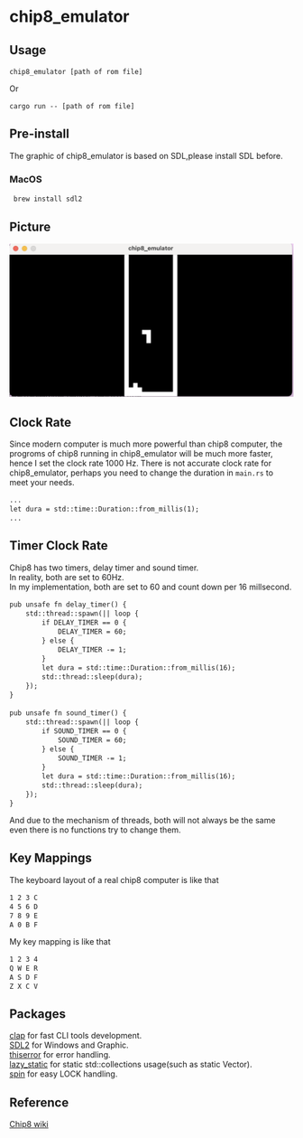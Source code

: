 # chip8_emulator

## Usage
	
	chip8_emulator [path of rom file] 
  
Or  

	cargo run -- [path of rom file]
	

## Pre-install
The graphic of chip8_emulator is based on SDL,please install SDL before.
### MacOS

	 brew install sdl2

## Picture
![Tetris](./tetris.png "Tetris")

## Clock Rate
Since modern computer is much more powerful than chip8 computer, the progroms of chip8 running in chip8_emulator will be much more faster, hence I set the clock rate 1000 Hz. There is not accurate clock rate for chip8_emulator, perhaps you need to change the duration in `main.rs` to meet your needs.  
 
 	...
    let dura = std::time::Duration::from_millis(1);
    ...

## Timer Clock Rate
Chip8 has two timers, delay timer and sound timer.   
In reality, both are set to 60Hz.  
In my implementation,
both are set to 60 and count down per 16 millsecond.  

	pub unsafe fn delay_timer() {
	    std::thread::spawn(|| loop {
	        if DELAY_TIMER == 0 {
	            DELAY_TIMER = 60;
	        } else {
	            DELAY_TIMER -= 1;
	        }
	        let dura = std::time::Duration::from_millis(16);
	        std::thread::sleep(dura);
	    });
	}
	
	pub unsafe fn sound_timer() {
	    std::thread::spawn(|| loop {
	        if SOUND_TIMER == 0 {
	            SOUND_TIMER = 60;
	        } else {
	            SOUND_TIMER -= 1;
	        }
	        let dura = std::time::Duration::from_millis(16);
	        std::thread::sleep(dura);
	    });
	}

And due to the mechanism of threads, both will not always be the same even there is no functions try to change them.
## Key Mappings
The keyboard layout of a real chip8 computer is like that

	1 2 3 C
	4 5 6 D
	7 8 9 E
	A 0 B F
My key mapping is like that

	1 2 3 4
	Q W E R
	A S D F
	Z X C V

## Packages 
 [clap](https://crates.io/crates/clap) for fast CLI tools development.  
 [SDL2](https://crates.io/crates/sdl2) for Windows and Graphic.  
 [thiserror](https://crates.io/crates/thiserror/1.0.38) for error handling.  
 [lazy_static](https://crates.io/crates/lazy_static) for static std::collections usage(such as static Vector).  
 [spin](https://crates.io/crates/spin) for easy LOCK handling.  

## Reference
[Chip8 wiki](https://en.wikipedia.org/wiki/CHIP-8)
